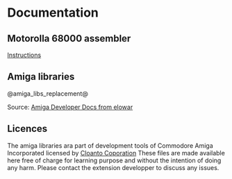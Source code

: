 # Documentation

## Motorolla 68000 assembler
[Instructions](instructionset)

## Amiga libraries
@amiga_libs_replacement@

Source: [Amiga Developer Docs from elowar](http://amigadev.elowar.com/)

## Licences
The amiga libraries ara part of development tools of Commodore Amiga Incorporated licensed by [Cloanto Coporation](https://cloanto.com)
These files are made available here free of charge for learning purpose and without the intention of doing any harm.
Please contact the extension developper to discuss any issues.